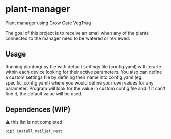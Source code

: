 # plant-manager
Plant manager using Grow Care VegTrug

The goal of this project is to receive an email when any of the plants connected to the manager need to be watered or reviewed.

## Usage
Running plantmgr.py file with default settings file (config.yaml) will iterarte within each device looking for their active parameters. You also can define a custom settings file by defining their name into config.yaml (eg. specific_config.yaml) where you would define your own values for any parameter. Program will look for the value in custom config file and if it can't find it, the default value will be used.

## Dependences (WIP)
:warning: this list is not completed.
```sh
pip3 install mailjet_rest
```